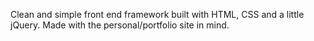 Clean and simple front end framework built with HTML, CSS and a little jQuery. Made with the personal/portfolio site in mind.
